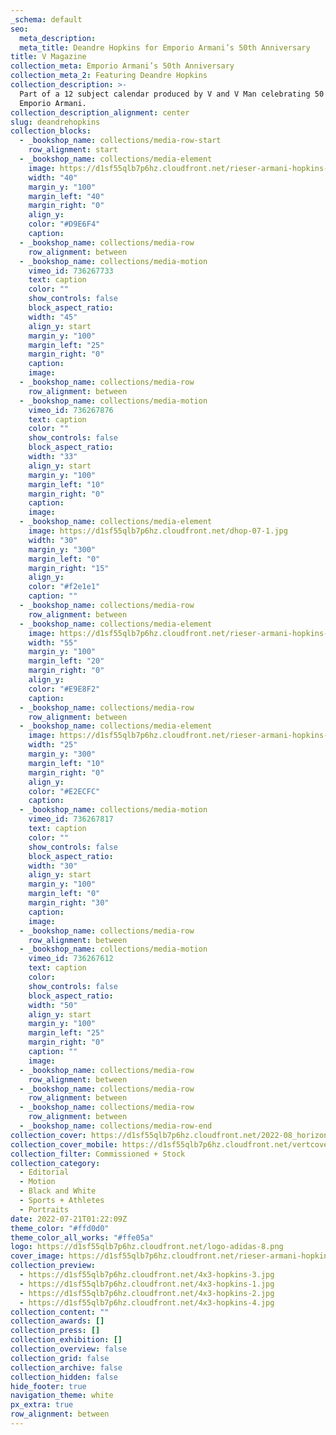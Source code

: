 ```yaml
---
_schema: default
seo:
  meta_description:
  meta_title: Deandre Hopkins for Emporio Armani’s 50th Anniversary
title: V Magazine
collection_meta: Emporio Armani’s 50th Anniversary
collection_meta_2: Featuring Deandre Hopkins
collection_description: >-
  Part of a 12 subject calendar produced by V and V Man celebrating 50 years of
  Emporio Armani.
collection_description_alignment: center
slug: deandrehopkins
collection_blocks:
  - _bookshop_name: collections/media-row-start
    row_alignment: start
  - _bookshop_name: collections/media-element
    image: https://d1sf55qlb7p6hz.cloudfront.net/rieser-armani-hopkins-9.jpg
    width: "40"
    margin_y: "100"
    margin_left: "40"
    margin_right: "0"
    align_y:
    color: "#D9E6F4"
    caption:
  - _bookshop_name: collections/media-row
    row_alignment: between
  - _bookshop_name: collections/media-motion
    vimeo_id: 736267733
    text: caption
    color: ""
    show_controls: false
    block_aspect_ratio:
    width: "45"
    align_y: start
    margin_y: "100"
    margin_left: "25"
    margin_right: "0"
    caption:
    image:
  - _bookshop_name: collections/media-row
    row_alignment: between
  - _bookshop_name: collections/media-motion
    vimeo_id: 736267876
    text: caption
    color: ""
    show_controls: false
    block_aspect_ratio:
    width: "33"
    align_y: start
    margin_y: "100"
    margin_left: "10"
    margin_right: "0"
    caption:
    image:
  - _bookshop_name: collections/media-element
    image: https://d1sf55qlb7p6hz.cloudfront.net/dhop-07-1.jpg
    width: "30"
    margin_y: "300"
    margin_left: "0"
    margin_right: "15"
    align_y:
    color: "#f2e1e1"
    caption: ""
  - _bookshop_name: collections/media-row
    row_alignment: between
  - _bookshop_name: collections/media-element
    image: https://d1sf55qlb7p6hz.cloudfront.net/rieser-armani-hopkins-7.jpg
    width: "55"
    margin_y: "100"
    margin_left: "20"
    margin_right: "0"
    align_y:
    color: "#E9E8F2"
    caption:
  - _bookshop_name: collections/media-row
    row_alignment: between
  - _bookshop_name: collections/media-element
    image: https://d1sf55qlb7p6hz.cloudfront.net/rieser-armani-hopkins-6.jpg
    width: "25"
    margin_y: "300"
    margin_left: "10"
    margin_right: "0"
    align_y:
    color: "#E2ECFC"
    caption:
  - _bookshop_name: collections/media-motion
    vimeo_id: 736267817
    text: caption
    color: ""
    show_controls: false
    block_aspect_ratio:
    width: "30"
    align_y: start
    margin_y: "100"
    margin_left: "0"
    margin_right: "30"
    caption:
    image:
  - _bookshop_name: collections/media-row
    row_alignment: between
  - _bookshop_name: collections/media-motion
    vimeo_id: 736267612
    text: caption
    color:
    show_controls: false
    block_aspect_ratio:
    width: "50"
    align_y: start
    margin_y: "100"
    margin_left: "25"
    margin_right: "0"
    caption: ""
    image:
  - _bookshop_name: collections/media-row
    row_alignment: between
  - _bookshop_name: collections/media-row
    row_alignment: between
  - _bookshop_name: collections/media-row
    row_alignment: between
  - _bookshop_name: collections/media-row-end
collection_cover: https://d1sf55qlb7p6hz.cloudfront.net/2022-08_horizontal-covers-6.jpg
collection_cover_mobile: https://d1sf55qlb7p6hz.cloudfront.net/vertcovers-07-25.jpg
collection_filter: Commissioned + Stock
collection_category:
  - Editorial
  - Motion
  - Black and White
  - Sports + Athletes
  - Portraits
date: 2022-07-21T01:22:09Z
theme_color: "#ffd0d0"
theme_color_all_works: "#ffe05a"
logo: https://d1sf55qlb7p6hz.cloudfront.net/logo-adidas-8.png
cover_image: https://d1sf55qlb7p6hz.cloudfront.net/rieser-armani-hopkins-7.jpg
collection_preview:
  - https://d1sf55qlb7p6hz.cloudfront.net/4x3-hopkins-3.jpg
  - https://d1sf55qlb7p6hz.cloudfront.net/4x3-hopkins-1.jpg
  - https://d1sf55qlb7p6hz.cloudfront.net/4x3-hopkins-2.jpg
  - https://d1sf55qlb7p6hz.cloudfront.net/4x3-hopkins-4.jpg
collection_content: ""
collection_awards: []
collection_press: []
collection_exhibition: []
collection_overview: false
collection_grid: false
collection_archive: false
collection_hidden: false
hide_footer: true
navigation_theme: white
px_extra: true
row_alignment: between
---
```

